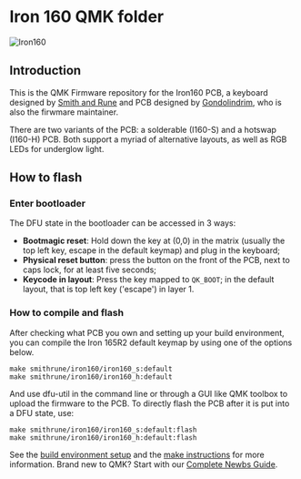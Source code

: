 # Iron 160 QMK folder

![Iron160](https://i.imgur.com/8B2l2pn.jpg)

## Introduction

This is the QMK Firmware repository for the Iron160 PCB, a keyboard designed by [Smith and Rune](https://smithrune.com/) and PCB designed by [Gondolindrim](http://github.com/Gondolindrim), who is also the firwmare maintainer.

There are two variants of the PCB: a solderable (I160-S) and a hotswap (I160-H) PCB. Both support a myriad of alternative layouts, as well as RGB LEDs for underglow light.

## How to flash

### Enter bootloader

The DFU state in the bootloader can be accessed in 3 ways:

* **Bootmagic reset**: Hold down the key at (0,0) in the matrix (usually the top left key, escape in the default keymap) and plug in the keyboard;
* **Physical reset button**: press the button on the front of the PCB, next to caps lock, for at least five seconds;
* **Keycode in layout**: Press the key mapped to `QK_BOOT`; in the default layout, that is top left key ('escape') in layer 1.

### How to compile and flash

After checking what PCB you own and setting up your build environment, you can compile the Iron 165R2 default keymap by using one of the options below.

    make smithrune/iron160/iron160_s:default
    make smithrune/iron160/iron160_h:default

And use dfu-util in the command line or through a GUI like QMK toolbox to upload the firmware to the PCB. To directly flash the PCB after it is put into a DFU state, use:


    make smithrune/iron160/iron160_s:default:flash
    make smithrune/iron160/iron160_h:default:flash

See the [build environment setup](https://docs.qmk.fm/#/getting_started_build_tools) and the [make instructions](https://docs.qmk.fm/#/getting_started_make_guide) for more information. Brand new to QMK? Start with our [Complete Newbs Guide](https://docs.qmk.fm/#/newbs).
